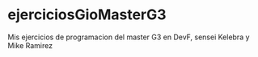 # ejerciciosGioMasterG3
Mis ejercicios de programacion del master G3 en DevF, sensei Kelebra y Mike Ramirez

